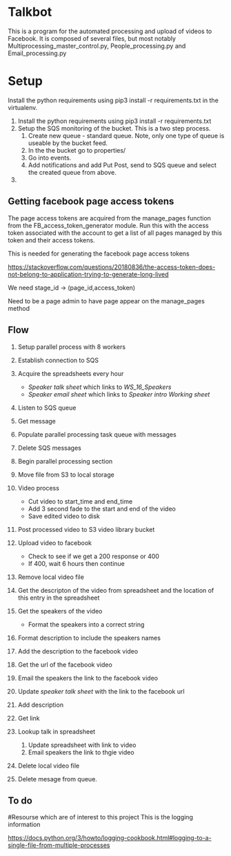 # Talkbot
This is a program for the automated processing and upload of videos to Facebook. It is composed of several files, but most notably Multiprocessing\_master\_control.py, People\_processing.py and Email\_processing.py



# Setup

Install the python requirements using pip3 install -r requirements.txt in the virtualenv. 


1. Install the python requirements using pip3 install -r requirements.txt
2. Setup the SQS monitoring of the bucket. This is a two step process.
    1. Create new queue - standard queue. Note, only one type of queue is useable by the bucket feed.
    1. In the the bucket go to properties/
    2. Go into events.
    3. Add notifications and add Put Post, send to SQS queue and select the created queue from above.
3.  


## Getting facebook page access tokens
The page access tokens are acquired from the manage_pages function from the FB_access_token_generator module. Run this with the access token 
associated with the account to get a list of all pages managed by this token and their access tokens.

This is needed for generating the facebook page access tokens

https://stackoverflow.com/questions/20180836/the-access-token-does-not-belong-to-application-trying-to-generate-long-lived

We need stage_id -> (page_id,access_token)

Need to be a page admin to have page appear on the manage_pages method 


## Flow

1. Setup parallel process with 8 workers
2. Establish connection to SQS
3. Acquire the spreadsheets every hour
    * *Speaker talk sheet* which links to _WS\_16\_Speakers_
    * *Speaker email sheet* which links to _Speaker intro Working sheet_
1. Listen to SQS queue 
2. Get message
3. Populate  parallel processing task queue with messages
4. Delete SQS messages 
5. Begin parallel processing section 
3. Move file from S3 to local storage
4. Video process
    * Cut video to start\_time and end\_time
    * Add 3 second fade to the start and end of the video 
    * Save edited video to disk
5. Post processed video to S3 video library bucket
6. Upload video to facebook
    * Check to see if we get a 200 response or 400
    * If 400, wait 6 hours then continue
7. Remove local video file 
8. Get the descripton of the video from spreadsheet and the location of this entry in the spreadsheet
9. Get the speakers of the video
    * Format the speakers into a correct string
10. Format description to include the speakers names
11. Add the description to the facebook video 
12. Get the url of the facebook video
13. Email the speakers the link to the facebook video 
14. Update *speaker talk sheet* with the link to the facebook url


6. Add description
7. Get link
8. Lookup talk in spreadsheet
    1. Update spreadsheet with link to video
    2. Email speakers the link to thgie video
9. Delete local video file
10. Delete mesage from queue.    


## To do 



#Resourse which are of interest to this project
This is the logging information 

https://docs.python.org/3/howto/logging-cookbook.html#logging-to-a-single-file-from-multiple-processes





